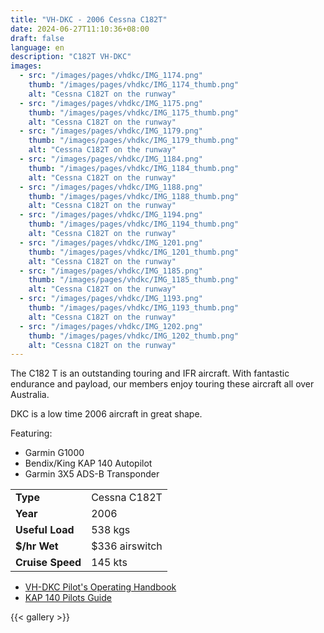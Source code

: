 ```yaml
---
title: "VH-DKC - 2006 Cessna C182T"
date: 2024-06-27T11:10:36+08:00
draft: false
language: en
description: "C182T VH-DKC"
images:
  - src: "/images/pages/vhdkc/IMG_1174.png"
    thumb: "/images/pages/vhdkc/IMG_1174_thumb.png"
    alt: "Cessna C182T on the runway"
  - src: "/images/pages/vhdkc/IMG_1175.png"
    thumb: "/images/pages/vhdkc/IMG_1175_thumb.png"
    alt: "Cessna C182T on the runway"
  - src: "/images/pages/vhdkc/IMG_1179.png"
    thumb: "/images/pages/vhdkc/IMG_1179_thumb.png"
    alt: "Cessna C182T on the runway"
  - src: "/images/pages/vhdkc/IMG_1184.png"
    thumb: "/images/pages/vhdkc/IMG_1184_thumb.png"
    alt: "Cessna C182T on the runway"
  - src: "/images/pages/vhdkc/IMG_1188.png"
    thumb: "/images/pages/vhdkc/IMG_1188_thumb.png"
    alt: "Cessna C182T on the runway"
  - src: "/images/pages/vhdkc/IMG_1194.png"
    thumb: "/images/pages/vhdkc/IMG_1194_thumb.png"
    alt: "Cessna C182T on the runway"
  - src: "/images/pages/vhdkc/IMG_1201.png"
    thumb: "/images/pages/vhdkc/IMG_1201_thumb.png"
    alt: "Cessna C182T on the runway"
  - src: "/images/pages/vhdkc/IMG_1185.png"
    thumb: "/images/pages/vhdkc/IMG_1185_thumb.png"
    alt: "Cessna C182T on the runway"
  - src: "/images/pages/vhdkc/IMG_1193.png"
    thumb: "/images/pages/vhdkc/IMG_1193_thumb.png"
    alt: "Cessna C182T on the runway"
  - src: "/images/pages/vhdkc/IMG_1202.png"
    thumb: "/images/pages/vhdkc/IMG_1202_thumb.png"
    alt: "Cessna C182T on the runway"
---
```


The C182 T is an outstanding touring and IFR aircraft. With fantastic endurance and payload, our members enjoy touring these aircraft all over Australia.

<div id="bookourplane-login-widget" style="float: right; margin: 0 0 10px 10px;">
  <script id="bopLogin" src="https://bookourplane.com/widget-login.js" data-club="70a3259b45211512acea13e076af7c1a" language="JavaScript" type="text/javascript" async="async"></script>
</div>

DKC is a low time 2006 aircraft in great shape. 

Featuring:
- Garmin G1000
- Bendix/King KAP 140 Autopilot
- Garmin 3X5 ADS-B Transponder

|                   |                  |
|-------------------|------------------|
| **Type**          | Cessna C182T      |
| **Year**          | 2006              |
| **Useful Load**   | 538 kgs           |
| **$/hr Wet**      | $336 airswitch    |
| **Cruise Speed**  | 145 kts           |

- [VH-DKC Pilot's Operating Handbook](VH-DKC-POH.pdf)
- [KAP 140 Pilots Guide](KAP-140-Pilots-Guide.pdf)

{{< gallery >}}